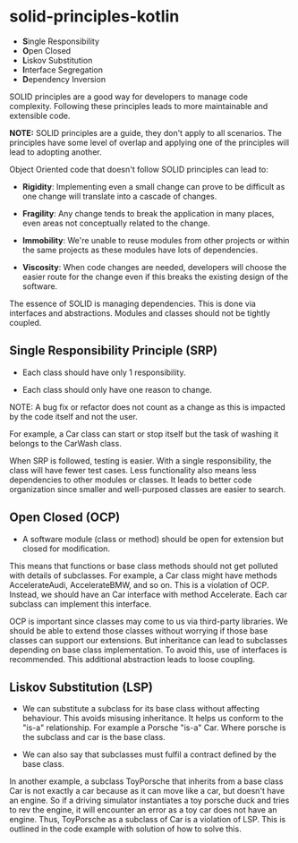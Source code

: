 # solid-principles-kotlin

- **S**ingle Responsibility 
- **O**pen Closed
- **L**iskov Substitution
- **I**nterface Segregation
- **D**ependency Inversion

SOLID principles are a good way for developers to manage code complexity. Following these principles leads to more maintainable and extensible code.

**NOTE:** SOLID principles are a guide, they don't apply to all scenarios. The principles have some level of overlap and applying one of the principles will lead to adopting another.

Object Oriented code that doesn't follow SOLID principles can lead to: 

- **Rigidity**: Implementing even a small change can prove to be difficult as one change will translate into a cascade of changes.
    
- **Fragility**: Any change tends to break the application in many places, even areas not conceptually related to the change.

- **Immobility**: We're unable to reuse modules from other projects or within the same projects as these modules have lots of dependencies. 

- **Viscosity**: When code changes are needed, developers will choose the easier route for the change even if this breaks the existing design of the software.

The essence of SOLID is managing dependencies. This is done via interfaces and abstractions. Modules and classes should not be tightly coupled.

## Single Responsibility Principle (SRP)

- Each class should have only 1 responsibility. 

- Each class should only have one reason to change. 

NOTE: A bug fix or refactor does not count as a change as this is impacted by the code itself and not the user.

For example, a Car class can start or stop itself but the task of washing it belongs to the CarWash class. 

When SRP is followed, testing is easier. With a single responsibility, the class will have fewer test cases. Less functionality also means less dependencies to other modules or classes. It leads to better code organization since smaller and well-purposed classes are easier to search.


## Open Closed (OCP)

- A software module (class or method) should be open for extension but closed for modification. 

This means that functions or base class methods should not get polluted with details of subclasses. 
For example, a Car class might have methods AccelerateAudi, AccelerateBMW, and so on. This is a violation of OCP. Instead, we should have an Car interface with method Accelerate. Each car subclass can implement this interface.

OCP is important since classes may come to us via third-party libraries. We should be able to extend those classes without worrying if those base classes can support our extensions. But inheritance can lead to subclasses depending on base class implementation. To avoid this, use of interfaces is recommended. This additional abstraction leads to loose coupling.

## Liskov Substitution (LSP)

- We can substitute a subclass for its base class without affecting behaviour. This avoids misusing inheritance. It helps us conform to the "is-a" relationship. For example a Porsche "is-a" Car. Where porsche is the subclass and car is the base class. 

-  We can also say that subclasses must fulfil a contract defined by the base class. 

In another example, a subclass ToyPorsche that inherits from a base class Car is not exactly a car because as it can move like a car, but doesn't have an engine. So if a driving simulator instantiates a toy porsche duck and tries to rev the engine, it will encounter an error as a toy car does not have an engine. Thus, ToyPorsche as a subclass of Car is a violation of LSP. This is outlined in the code example with solution of how to solve this.
